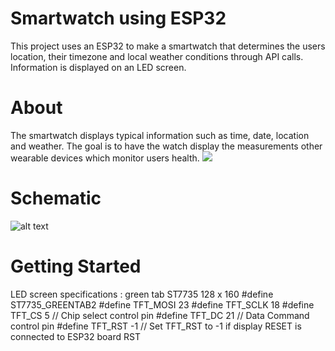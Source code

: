 # Smartwatch using ESP32
This project uses an ESP32 to make a smartwatch that determines the users location, their timezone and local weather conditions through API calls. Information is displayed on an LED screen. 

# About
The smartwatch displays typical information such as time, date, location and weather. The goal is to have the watch display the measurements other wearable devices which monitor users health. ![](https://github.com/ach12/Smartwatch-using-ESP32/blob/main/smartwatch-demo.gif)

# Schematic
![alt text](https://github.com/ach12/Smartwatch-using-ESP32/blob/main/ESP32-smartwatch-schematic.jpg?raw=true)

# Getting Started
LED screen specifications : green tab ST7735 128 x 160
  #define ST7735_GREENTAB2
  #define TFT_MOSI 23
  #define TFT_SCLK 18
  #define TFT_CS   5  // Chip select control pin
  #define TFT_DC   21  // Data Command control pin
  #define TFT_RST  -1  // Set TFT_RST to -1 if display RESET is connected to ESP32 board RST
